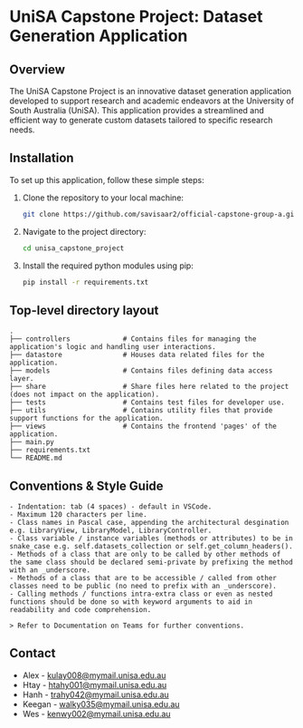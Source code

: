 # UniSA Capstone Project: Dataset Generation Application

## Overview

The UniSA Capstone Project is an innovative dataset generation application developed to support research and academic endeavors at the University of South Australia (UniSA). This application provides a streamlined and efficient way to generate custom datasets tailored to specific research needs.

## Installation

To set up this application, follow these simple steps:

1. Clone the repository to your local machine:

   ```bash
   git clone https://github.com/savisaar2/official-capstone-group-a.git

2. Navigate to the project directory:
    ```bash
    cd unisa_capstone_project

3. Install the required python modules using pip:
    ```bash
    pip install -r requirements.txt

## Top-level directory layout
    .
    ├── controllers             # Contains files for managing the application's logic and handling user interactions.
    ├── datastore               # Houses data related files for the application.
    ├── models                  # Contains files defining data access layer.
    ├── share                   # Share files here related to the project (does not impact on the application).
    ├── tests                   # Contains test files for developer use.
    ├── utils                   # Contains utility files that provide support functions for the application.
    ├── views                   # Contains the frontend 'pages' of the application.
    ├── main.py
    ├── requirements.txt
    └── README.md

## Conventions & Style Guide
    - Indentation: tab (4 spaces) - default in VSCode. 
    - Maximum 120 characters per line. 
    - Class names in Pascal case, appending the architectural desgination e.g. LibraryView, LibraryModel, LibraryController.
    - Class variable / instance variables (methods or attributes) to be in snake_case e.g. self.datasets_collection or self.get_column_headers().
    - Methods of a class that are only to be called by other methods of the same class should be declared semi-private by prefixing the method with an _underscore.
    - Methods of a class that are to be accessible / called from other classes need to be public (no need to prefix with an _underscore).
    - Calling methods / functions intra-extra class or even as nested functions should be done so with keyword arguments to aid in readability and code comprehension.

    > Refer to Documentation on Teams for further conventions.

## Contact

- Alex      - kulay008@mymail.unisa.edu.au
- Htay      - htahy001@mymail.unisa.edu.au
- Hanh      - trahy042@mymail.unisa.edu.au
- Keegan    - walky035@mymail.unisa.edu.au
- Wes       - kenwy002@mymail.unisa.edu.au

